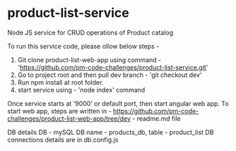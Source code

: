 # product-list-service
Node JS service for CRUD operations of Product catalog

To run this service code, please ollow below steps - 
1. Git clone product-list-web-app using command - 'https://github.com/pm-code-challenges/product-list-service.git'
2. Go to project root and then pull dev branch - 'git checkout dev'
3. Run npm install at root folder.
4. start service using - 'node index' command

Once service starts at '9000' or default port, then start angular web app. 
To start web app, steps are written in - https://github.com/pm-code-challenges/product-list-web-app/tree/dev - readme.md file

DB details
DB - mySQL
DB name - products_db, table - product_list
DB connections details are in db.config.js

